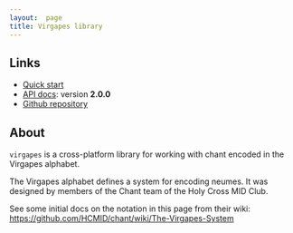 ```yaml
---
layout:  page
title: Virgapes library
---
```



## Links


-   [Quick start](quick)
-   [API docs](api/edu/holycross/shot/virgapes/index.html): version **2.0.0**
-   [Github repository](https://github.com/neelsmith/virgapes)


## About

`virgapes` is a cross-platform library for working with chant encoded in the Virgapes alphabet.

The Virgapes alphabet defines a system for encoding neumes. It was designed by members of the Chant team of the Holy Cross MID Club.

See some initial docs on the notation in this page from their wiki:  <https://github.com/HCMID/chant/wiki/The-Virgapes-System>

